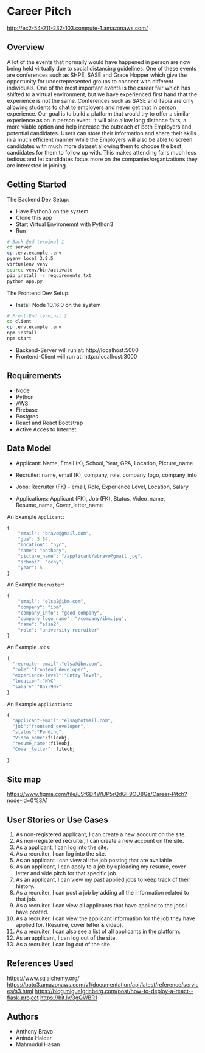 

# Career Pitch
http://ec2-54-211-232-103.compute-1.amazonaws.com/

## Overview

A lot of the events that normally would have happened in person are now being held virtually due to social distancing guidelines. One of these events are conferences such as SHPE, SASE and Grace Hopper which give the opportunity for underrepresented groups to connect with different individuals. One of the most important events is the career fair which has shifted to a virtual environment, but we have experienced first hand that the experience is not the same. Conferences such as SASE and Tapia are only allowing students to chat to employers and never get that in person experience. Our goal is to build a platform that would try to offer a similar experience as an in person event. It will also allow long distance fairs, a more viable option and help increase the outreach of both Employers and potential candidates. Users can store their information and share their skills in a much efficient manner while the Employers will also be able to screen candidates with much more dataset allowing them to choose the best candidates for them to follow up with. This makes attending fairs much less tedious and let candidates focus more on the companies/organizations they are interested in joining.

## Getting Started

The Backend Dev Setup:
- Have Python3 on the system
- Clone this app
- Start Virtual Environemnt with Python3 
- Run
```bash
# Back-End terminal 1
cd server
cp .env.example .env
pyenv local 3.8.5
virtualenv venv
source venv/bin/activate
pip install -r requirements.txt
python app.py
```
The Frontend Dev Setup:
- Install Node 10.16.0 on the system
```bash
# Front-End terminal 2
cd client
cp .env.example .env
npm install
npm start
```
- Backend-Server will run at: http://localhost:5000
- Frontend-Client will run at: http://localhost:3000

## Requirements

- Node 
- Python
- AWS
- Firebase
- Postgres
- React and React Bootstrap
- Active Acces to Internet


## Data Model


- Applicant:
Name,
Email (K),
School,
Year,
GPA,
Location,
Picture_name

- Recruiter:
name,
email (K),
company,
role,
company_logo,
company_info


- Jobs:
Recruiter (FK) - email,	
Role,
Experience Level,
Location,
Salary


- Applications:
Applicant (FK),
Job (FK),
Status,
Video_name,
Resume_name,
Cover_letter_name


An Example `Applicant`:

```javascript
{
    "email": "bravo@gmail.com",
    "gpa": 3.84,
    "location": "nyc",
    "name": "anthony",
    "picture_name": "/applicant/abravo@gmail.jpg",
    "school": "ccny",
    "year": 5
}
```


An Example `Recruiter`:

```javascript
{
    "email": "elsa2@ibm.com",
    "company": "ibm",
    "company_info": "good company",
    "company_logo_name": "/company/ibm.jpg",
    "name": "elsa2",
    "role": "university recruiter"
}
```

An Example `Jobs`:

```javascript
{
  "recruiter-email":"elsa@ibm.com",
  "role":"frontend developer",
  "experience-level":"Entry level",
  "location":"NYC"
  "salary":"85k-90k"
}

```
An Example `Applications`:

```javascript
{
  "applicant-email":"elsa@hotmail.com",
  "job":"frontend developer",
  "status":"Pending",
  "Video_name":fileobj,
  "resume_name":fileobj,
  "Cover_letter": fileobj
  
}
```

## Site map

https://www.figma.com/file/ESf6D4WlJP5rQdGF9OD8Gz/Career-Pitch?node-id=0%3A1

## User Stories or Use Cases


1. As non-registered applicant, I can create a new account on the site.
2. As non-registered recruiter, I can create a new account on the site.
3. As a applicant, I can log into the site.
4. As a recruiter, I can log into the site.
5. As an applicant I can view all the job posting that are avaliable
6. As an applicant, I can apply to a job by uploading my resume, cover letter and vide pitch for that specific job.
7. As an applicant, I can view my past applied jobs to keep track of their history.
8. As a recruiter, I can post a job by adding all the information related to that job. 
9. As a recruiter, I can view all applicants that have applied to the jobs I have posted. 
10. As a recruiter, I can view the applicant information for the job they have applied for. (Resume, cover letter & video).
11. As a recruiter, I can also see a list of all applicants in the platform. 
12. As an applicant, I can log out of the site.
13. As a recruiter, I can log out of the site.

## References Used
https://www.sqlalchemy.org/
https://boto3.amazonaws.com/v1/documentation/api/latest/reference/services/s3.html
https://blog.miguelgrinberg.com/post/how-to-deploy-a-react--flask-project
https://bit.ly/3gQWBR1

## Authors
- Anthony Bravo
- Aninda Halder
- Mahmudul Hasan


